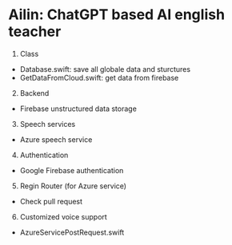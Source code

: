 # Ailin: ChatGPT based AI english teacher

1. Class
- Database.swift: save all globale data and sturctures
- GetDataFromCloud.swift: get data from firebase
2. Backend
- Firebase unstructured data storage
3. Speech services
- Azure speech service
4. Authentication
- Google Firebase authentication
5. Regin Router (for Azure service)
- Check pull request
6. Customized voice support
- AzureServicePostRequest.swift
